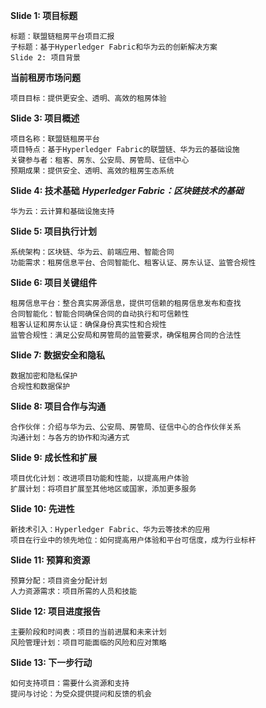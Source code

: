 **Slide 1: 项目标题**

```
标题：联盟链租房平台项目汇报
子标题：基于Hyperledger Fabric和华为云的创新解决方案
Slide 2: 项目背景
```


**当前租房市场问题**
```
项目目标：提供更安全、透明、高效的租房体验
```

**Slide 3: 项目概述**
```
项目名称：联盟链租房平台
项目特点：基于Hyperledger Fabric的联盟链、华为云的基础设施
关键参与者：租客、房东、公安局、房管局、征信中心
预期成果：提供安全、透明、高效的租房生态系统
```
**Slide 4: 技术基础**
***Hyperledger Fabric：区块链技术的基础***
```
华为云：云计算和基础设施支持
```
**Slide 5: 项目执行计划**
```
系统架构：区块链、华为云、前端应用、智能合同
功能需求：租房信息平台、合同智能化、租客认证、房东认证、监管合规性
```

**Slide 6: 项目关键组件**
```
租房信息平台：整合真实房源信息，提供可信赖的租房信息发布和查找
合同智能化：智能合同确保合同的自动执行和可信赖性
租客认证和房东认证：确保身份真实性和合规性
监管合规性：满足公安局和房管局的监管要求，确保租房合同的合法性
```

**Slide 7: 数据安全和隐私**
```
数据加密和隐私保护
合规性和数据保护
```

**Slide 8: 项目合作与沟通**
```
合作伙伴：介绍与华为云、公安局、房管局、征信中心的合作伙伴关系
沟通计划：与各方的协作和沟通方式
```

**Slide 9: 成长性和扩展**
```
项目优化计划：改进项目功能和性能，以提高用户体验
扩展计划：将项目扩展至其他地区或国家，添加更多服务
```

**Slide 10: 先进性**
```
新技术引入：Hyperledger Fabric、华为云等技术的应用
项目在行业中的领先地位：如何提高用户体验和平台可信度，成为行业标杆
```

**Slide 11: 预算和资源**
```
预算分配：项目资金分配计划
人力资源需求：项目所需的人员和技能
```
**Slide 12: 项目进度报告**
```
主要阶段和时间表：项目的当前进展和未来计划
风险管理计划：项目可能面临的风险和应对策略
```
**Slide 13: 下一步行动**
```
如何支持项目：需要什么资源和支持
提问与讨论：为受众提供提问和反馈的机会
```